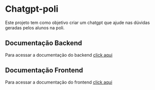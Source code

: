 # Chatgpt-poli
Este projeto tem como objetivo criar um chatgpt que ajude nas dúvidas geradas pelos alunos na poli.

## Documentação Backend 
Para acessar a documentação do backend [click aqui](https://github.com/eng-ufba/chatgpt-poli/blob/main/backend/README.md)


## Documentação Frontend
Para acessar a documentação do frontend [click aqui](https://github.com/eng-ufba/chatgpt-poli/blob/main/frontend/README.md)